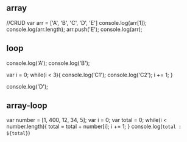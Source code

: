 ## array

//CRUD
var arr = ['A', 'B', 'C', 'D', 'E']
console.log(arr[1]);
console.log(arr.length);
arr.push('E');
console.log(arr);

## loop

console.log('A');
console.log('B');

var i = 0;
while(i < 3){
    console.log('C1');
    console.log('C2');
    i += 1;
}

console.log('D');

## array-loop

var number = [1, 400, 12, 34, 5];
var i = 0;
var total = 0;
while(i < number.length){
    total = total + number[i];
    i += 1;
}
console.log(`total : ${total}`)